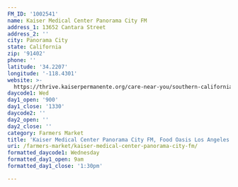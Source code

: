 ```yaml
---
FM_ID: '1002541'
name: Kaiser Medical Center Panorama City FM
address_1: 13652 Cantara Street
address_2: ''
city: Panorama City
state: California
zip: '91402'
phone: ''
latitude: '34.2207'
longitude: '-118.4301'
website: >-
  https://thrive.kaiserpermanente.org/care-near-you/southern-california/panorama-city/shc_calendar_event/kaiser-permanente-farmers-market/
daycode1: Wed
day1_open: '900'
day1_close: '1330'
daycode2: ''
day2_open: ''
day2_close: ''
category: Farmers Market
title: 'Kaiser Medical Center Panorama City FM, Food Oasis Los Angeles'
uri: /farmers-market/kaiser-medical-center-panorama-city-fm/
formatted_daycode1: Wednesday
formatted_day1_open: 9am
formatted_day1_close: '1:30pm'

---
```

